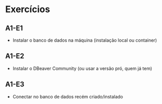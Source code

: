 # Exercícios

## A1-E1
- Instalar o banco de dados na máquina (instalação local ou container)

## A1-E2 
- Instalar o DBeaver Community (ou usar a versão pró, quem já tem)

## A1-E3
- Conectar no banco de dados recém criado/instalado